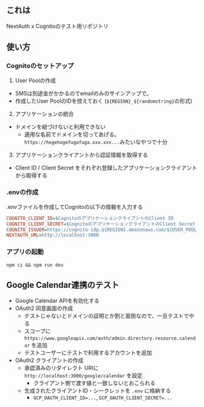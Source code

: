 ## これは

NextAuth x Cognitoのテスト用リポジトリ

## 使い方
### Cognitoのセットアップ

1. User Poolの作成
  - SMSは別途金がかかるのでemailのみのサインアップで。
  - 作成したUser PoolのIDを控えておく (`${REGION}_${randomstring}`の形式)
2. アプリケーションの統合
  - ドメインを紐づけないと利用できない
    - 適用な名前でドメインを切ってあげる。`https://hogehogefugafuga.xxx.xxx...`みたいなやつで十分
3. アプリケーションクライアントから認証情報を取得する
  - Client ID / Client Secret をそれぞれ登録したアプリケーションクライアントから取得する
  

### .envの作成
.envファイルを作成してCognitoの以下の情報を入力する

```ini
COGNITO_CLIENT_ID=$CognitoのアプリケーションクライアントのClient ID
COGNITO_CLIENT_SECRET=$CognitoのアプリケーションクライアントのClient Secret
COGNITO_ISSUER=https://cognito-idp.${REGION}.amazonaws.com/${USER_POOL_ID}
NEXTAUTH_URL=http://localhost:3000
```
### アプリの起動
```
npm ci && npm run dev
```

## Google Calendar連携のテスト

- Google Calendar APIを有効化する
- OAuth2 同意画面の作成
  - テストじゃないとドメインの証明とか割と面倒なので、一旦テストでやる
  - スコープに `https://www.googleapis.com/auth/admin.directory.resource.calendar` を追加
  - テストユーザーにテストで利用するアカウントを追加
- OAuth2 クライアントの作成
  - 承認済みのリダイレクト URIに `http://localhost:3000/google/calendar` を設定
    - クライアント側で渡す値と一致しないとおこられる
  - 生成されたクライアントID・シークレットを `.env` に格納する
    - `GCP_OAUTH_CLIENT_ID=...`, `GCP_OAUTH_CLIENT_SECRET=...`

